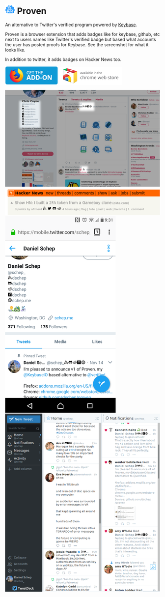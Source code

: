# ![](./icons/proven32.png) Proven
An alternative to Twitter's verified program powered by [Keybase](https://keybase.io).

Proven is a browser extension that adds badges like for keybase, github, etc
next to users names like Twitter's verified badge but based what accounts the
user has posted proofs for Keybase. See the screenshot for what it looks like.

In addition to twitter, it adds badges on Hacker News too.

[![](./icons/firefox-badge.png)](https://addons.mozilla.org/en-US/firefox/addon/proven/)
[![](./icons/chrome-badge.png)](https://chrome.google.com/webstore/detail/proven/algligpkkhlodbalbiilbfiihcooekjn)

![](./screenshots/screenshot.png)
![](./screenshots/screenshot4.png)
![](./screenshots/screenshot2.png)
![](./screenshots/screenshot3.png)
